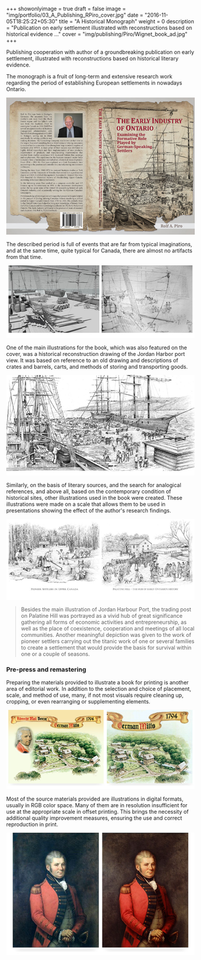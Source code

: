 +++
showonlyimage = true
draft = false
image = "img/portfolio/03_A_Publishing_RPiro_cover.jpg"
date = "2016-11-05T18:25:22+05:30"
title = "A Historical Monograph"
weight = 0
description = "Publication on early settlement illustrated with reconstructions based on historical evidence ..."
cover = "img/publishing/Piro/Wignet_book_ad.jpg"
+++

Publishing cooperation with author of a groundbreaking publication on early settlement, illustrated with reconstructions based on historical literary evidence.

The monograph is a fruit of long-term and extensive research work regarding the period of establishing European settlements in nowadays Ontario.
<!--more-->

![sample image](/img/publishing/Piro/cover_02.jpg)

The described period is full of events that are far from typical imaginations, and at the same time, quite typical for Canada, there are almost no artifacts from that time.

![sample image](/img/publishing/Piro/x2_rendering_port.jpg)

One of the main illustrations for the book, which was also featured on the cover, was a historical reconstruction drawing of the Jordan Harbor port view. It was based on reference to an old drawing and descriptions of crates and barrels, carts, and methods of storing and transporting goods.

![sample image](/img/publishing/Piro/Illustration_harbour.jpg)

Similarly, on the basis of literary sources, and the search for analogical references, and above all, based on the contemporary condition of historical sites, other illustrations used in the book were created. These illustrations were made on a scale that allows them to be used in presentations showing the effect of the author's research findings.

![sample image](/img/publishing/Piro/x2_drawings_Ontario_settlers.jpg)

> Besides the main illustration of Jordan Harbour Port, the trading post on Palatine Hill was portrayed as a vivid hub of great significance gathering all forms of economic activities and entrepreneurship, as well as the place of coexistence, cooperation and meetings of all local communities.
> Another meaningful depiction was given to the work of pioneer settlers carrying out the titanic work of one or several families to create a settlement that would provide the basis for survival within one or a couple of seasons.

### Pre-press and remastering

Preparing the materials provided to illustrate a book for printing is another area of editorial work. In addition to the selection and choice of placement, scale, and method of use, many, if not most visuals require cleaning up, cropping, or even rearranging or supplementing elements.

![sample image](/img/publishing/Piro/x2_map.jpg)

Most of the source materials provided are illustrations in digital formats, usually in RGB color space. Many of them are in resolution insufficient for use at the appropriate scale in offset printing. This brings the necessity of additional quality improvement measures, ensuring the use and correct reproduction in print.

![sample image](/img/publishing/Piro/x2_Simco_portrait.jpg)
